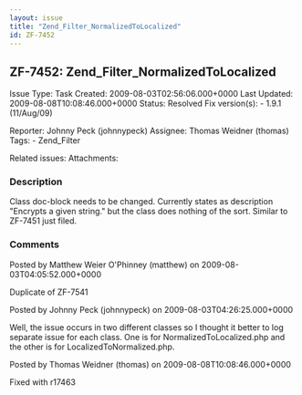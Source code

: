 ```yaml
---
layout: issue
title: "Zend_Filter_NormalizedToLocalized"
id: ZF-7452
---
```


ZF-7452: Zend\_Filter\_NormalizedToLocalized
--------------------------------------------

 Issue Type: Task Created: 2009-08-03T02:56:06.000+0000 Last Updated: 2009-08-08T10:08:46.000+0000 Status: Resolved Fix version(s): - 1.9.1 (11/Aug/09)
 
 Reporter:  Johnny Peck (johnnypeck)  Assignee:  Thomas Weidner (thomas)  Tags: - Zend\_Filter
 
 Related issues: 
 Attachments: 
### Description

Class doc-block needs to be changed. Currently states as description "Encrypts a given string." but the class does nothing of the sort. Similar to ZF-7451 just filed.

 

 

### Comments

Posted by Matthew Weier O'Phinney (matthew) on 2009-08-03T04:05:52.000+0000

Duplicate of ZF-7541

 

 

Posted by Johnny Peck (johnnypeck) on 2009-08-03T04:26:25.000+0000

Well, the issue occurs in two different classes so I thought it better to log separate issue for each class. One is for NormalizedToLocalized.php and the other is for LocalizedToNormalized.php.

 

 

Posted by Thomas Weidner (thomas) on 2009-08-08T10:08:46.000+0000

Fixed with r17463

 

 